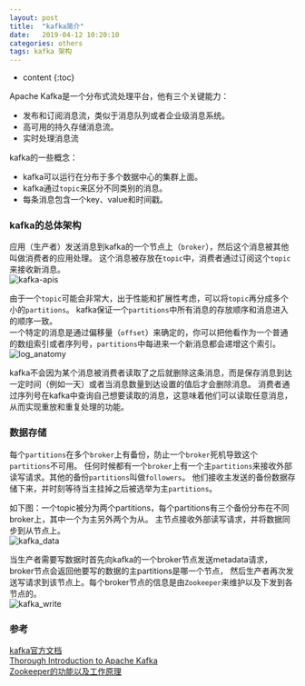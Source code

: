 ```yaml
---
layout: post
title:  "kafka简介"
date:   2019-04-12 10:20:10
categories: others
tags: kafka 架构
---
```


* content
{:toc}

Apache Kafka是一个分布式流处理平台，他有三个关键能力：

* 发布和订阅消息流，类似于消息队列或者企业级消息系统。
* 高可用的持久存储消息流。
* 实时处理消息流

kafka的一些概念：

* kafka可以运行在分布于多个数据中心的集群上面。
* kafka通过`topic`来区分不同类别的消息。
* 每条消息包含一个key、value和时间戳。

### kafka的总体架构

应用（生产者）发送消息到kafka的一个节点上（`broker`），然后这个消息被其他叫做消费者的应用处理。
这个消息被存放在`topic`中，消费者通过订阅这个`topic`来接收新消息。  
![kafka-apis]({{"/css/pics/kafka/kafka-apis.png"}})  

由于一个`topic`可能会非常大，出于性能和扩展性考虑，可以将`topic`再分成多个小的`partitions`。
kafka保证一个`partitions`中所有消息的存放顺序和消息进入的顺序一致。  
一个特定的消息是通过偏移量（`offset`）来确定的，你可以把他看作为一个普通的数组索引或者序列号，`partitions`中每进来一个新消息都会递增这个索引。  
![log_anatomy]({{"/css/pics/kafka/log_anatomy.png"}})  

kafka不会因为某个消息被消费者读取了之后就删除这条消息，而是保存消息到达一定时间（例如一天）或者当消息数量到达设置的值后才会删除消息。
消费者通过序列号在kafka中查询自己想要读取的消息，这意味着他们可以读取任意消息，从而实现重放和重复处理的功能。

### 数据存储

每个`partitions`在多个`broker`上有备份，防止一个`broker`死机导致这个`partitions`不可用。
任何时候都有一个`broker`上有一个主`partitions`来接收外部读写请求。其他的备份`partitions`叫做`followers`。
他们接收主发送的备份数据存储下来，并时刻等待当主挂掉之后被选举为主`partitions`。

如下图：一个topic被分为两个partitions，每个partitions有三个备份分布在不同broker上，其中一个为主另外两个为从。
主节点接收外部读写请求，并将数据同步到从节点上。  
![kafka_data]({{"/css/pics/kafka/kafka_data.png"}})  

当生产者需要写数据时首先向kafka的一个broker节点发送metadata请求，broker节点会返回他要写的数据的主partitions是哪一个节点，
然后生产者再次发送写请求到该节点上。每个broker节点的信息是由`Zookeeper`来维护以及下发到各节点的。  
![kafka_write]({{"/css/pics/kafka/kafka_write.png"}})  


### 参考



[kafka官方文档](http://kafka.apache.org/documentation/)  
[Thorough Introduction to Apache Kafka](https://hackernoon.com/thorough-introduction-to-apache-kafka-6fbf2989bbc1)  
[Zookeeper的功能以及工作原理](https://www.cnblogs.com/felixzh/p/5869212.html)  
